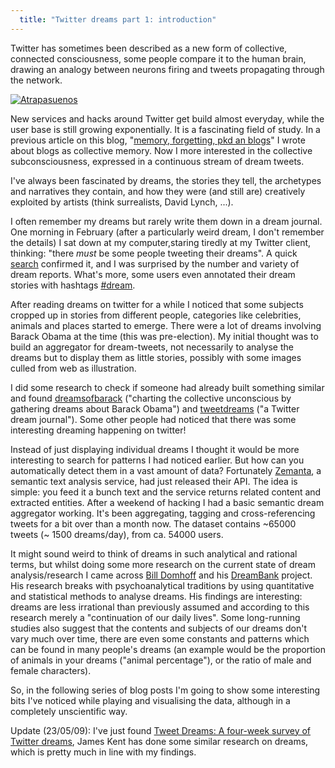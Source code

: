 ```yaml
---
  title: "Twitter dreams part 1: introduction"
---
```


Twitter has sometimes been described as a new form of collective, connected consciousness, some people compare 
it to the human brain, drawing an analogy between neurons firing and tweets propagating through the network.

<a href="http://en.wikipedia.org/wiki/File:Atrapasuenos.jpg">
  <img src="http://upload.wikimedia.org/wikipedia/commons/thumb/d/d4/Atrapasuenos.jpg/250px-Atrapasuenos.jpg" alt="Atrapasuenos" class="left-img"/>
</a>

New services and hacks around Twitter get build almost everyday, while the user base is still growing exponentially.
It is a fascinating field of study. In a previous article on this blog, "[memory, forgetting, pkd an blogs](/2009/03/phil-k-dick.html)"
I wrote about blogs as collective memory. Now I more interested in the collective subconsciousness, expressed in a
continuous stream of dream tweets.

I've always been fascinated by dreams, the stories they tell, the archetypes and narratives they contain, and how they
were (and still are) creatively exploited by artists (think surrealists, David Lynch, ...).

I often remember my dreams but rarely write them down in a dream journal. One morning in February
(after a particularly weird dream, I don't remember the details) I sat down at my computer,staring tiredly at my
Twitter client, thinking: "there *must* be some people tweeting their dreams". A quick 
[search](http://search.twitter.com/search?q=had+dream) confirmed it, and I was surprised by the number
and variety of dream reports. What's more, some users even annotated their dream stories with
hashtags [#dream](http://hashtags.org/tag/dream).

After reading dreams on twitter for a while I noticed that some subjects cropped up in stories from different
people, categories like celebrities, animals and places started to emerge. There were a lot of dreams involving Barack
Obama at the time (this was pre-election). My initial thought was to build an aggregator for dream-tweets, not necessarily
to analyse the dreams but to display them as little stories, possibly with some images culled from web as illustration.

I did some research to check if someone had already built something similar and found [dreamsofbarack](http://dreamsofbarack.com/)
("charting the collective unconscious by gathering dreams about Barack Obama") and
[tweetdreams](http://tweetdreams.org/) ("a Twitter dream journal"). Some other people had noticed that
 there was some interesting dreaming happening on twitter!

Instead of just displaying individual dreams I thought it would be more interesting to search for patterns I
had noticed earlier. But how can you automatically detect them in a vast amount of data? Fortunately
[Zemanta](http://www.zemanta.com/), a semantic text analysis service, had just released their API. 
The idea is simple: you feed it a bunch text and the service returns related content and extracted entities. 
After a weekend of hacking I had a basic semantic dream aggregator working. It's been aggregating, tagging 
and cross-referencing tweets for a bit over than a month now. The dataset contains ~65000 tweets 
(~ 1500 dreams/day), from ca. 54000 users.

It might sound weird to think of dreams in such analytical and rational terms, but whilst doing some
more research on the current state of dream analysis/research I came across 
[Bill Domhoff](http://en.wikipedia.org/wiki/G._William_Domhoff) and his [DreamBank](http://dreambank.net/)
project. His research breaks with psychoanalytical traditions by using quantitative and statistical methods
to analyse dreams. His findings are interesting: dreams are less irrational than previously assumed and according to
this research merely a "continuation of our daily lives". Some long-running studies also suggest that the contents
and subjects of our dreams don't vary much over time, there are even some constants and patterns which can be found
in many people's dreams (an example would be the proportion of animals in your dreams ("animal percentage"), or the
ratio of male and female characters).

So, in the following series of blog posts I'm going to show some interesting bits I've noticed while
playing and visualising the data, although in a completely unscientific way.

Update (23/05/09): I've just found [Tweet Dreams: A four-week survey of Twitter dreams](http://www.dosenation.com/listing.php?id=6114),
James Kent has done some similar research on dreams, which is pretty much in line with my findings.

